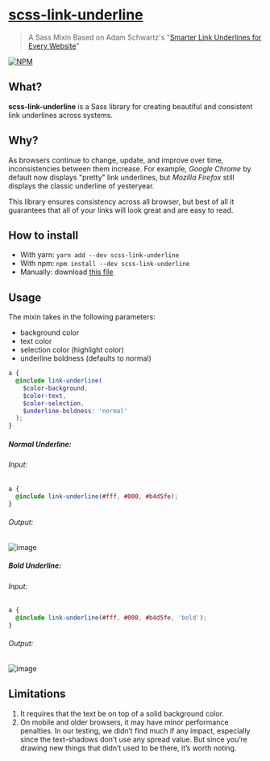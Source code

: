 # [scss-link-underline](https://nodei.co/npm/scss-link-underline/)

> A Sass Mixin Based on Adam Schwartz's "[Smarter Link Underlines for Every Website](https://eager.io/blog/smarter-link-underlines/)"

[![NPM](https://nodei.co/npm/scss-link-underline.png)](https://nodei.co/npm/scss-link-underline/)

## What?

**scss-link-underline** is a Sass library for creating beautiful and consistent link underlines across systems.

## Why?

As browsers continue to change, update, and improve over time, inconsistencies between them increase. For example, _Google Chrome_ by default now displays "pretty" link underlines, but _Mozilla Firefox_ still displays the classic underline of yesteryear.

This library ensures consistency across all browser, but best of all it guarantees that all of your links will look great and are easy to read.

## How to install

- With yarn: `yarn add --dev scss-link-underline`
- With npm: `npm install --dev scss-link-underline`
- Manually: download [this file](https://raw.githubusercontent.com/ekfuhrmann/scss-link-underline/master/dist/_link-underline.scss)

## Usage

The mixin takes in the following parameters:

- background color
- text color
- selection color (highlight color)
- underline boldness (defaults to normal)

```scss
a {
  @include link-underline(
    $color-background,
    $color-text,
    $color-selection,
    $underline-boldness: 'normal'
  );
}
```

##### Normal Underline:

###### Input:

```scss
a {
  @include link-underline(#fff, #000, #b4d5fe);
}
```

###### Output:

![image](https://user-images.githubusercontent.com/8878152/41007971-6671a520-68f6-11e8-80d7-5b415c6d2784.png)


##### Bold Underline:

###### Input:

```scss
a {
  @include link-underline(#fff, #000, #b4d5fe, 'bold');
}
```

###### Output:

![image](https://user-images.githubusercontent.com/8878152/41008008-95a9d8d0-68f6-11e8-9175-ee4d80e837ad.png)

## Limitations

1.  It requires that the text be on top of a solid background color.
2.  On mobile and older browsers, it may have minor performance penalties. In our testing, we didn’t find much if any impact, especially since the text-shadows don’t use any spread value. But since you’re drawing new things that didn’t used to be there, it’s worth noting.
